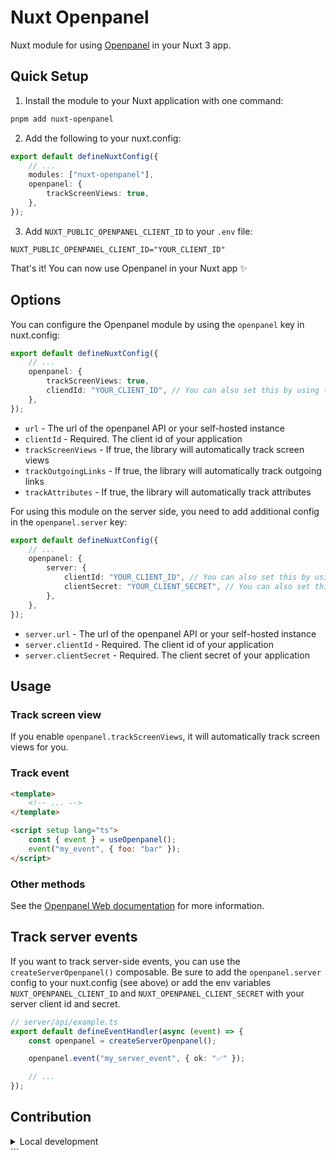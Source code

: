 # Nuxt Openpanel

Nuxt module for using [Openpanel](https://openpanel.dev/) in your Nuxt 3 app.

## Quick Setup

1. Install the module to your Nuxt application with one command:

```bash
pnpm add nuxt-openpanel
```

2. Add the following to your nuxt.config:

```ts
export default defineNuxtConfig({
	// ...
	modules: ["nuxt-openpanel"],
	openpanel: {
		trackScreenViews: true,
	},
});
```

3. Add `NUXT_PUBLIC_OPENPANEL_CLIENT_ID` to your `.env` file:

```env
NUXT_PUBLIC_OPENPANEL_CLIENT_ID="YOUR_CLIENT_ID"
```

That's it! You can now use Openpanel in your Nuxt app ✨

## Options

You can configure the Openpanel module by using the `openpanel` key in nuxt.config:

```ts
export default defineNuxtConfig({
	// ...
	openpanel: {
		trackScreenViews: true,
		cliendId: "YOUR_CLIENT_ID", // You can also set this by using the `NUXT_PUBLIC_OPENPANEL_CLIENT_ID` environment variable
	},
});
```

- `url` - The url of the openpanel API or your self-hosted instance
- `clientId` - Required. The client id of your application
- `trackScreenViews` - If true, the library will automatically track screen views
- `trackOutgoingLinks` - If true, the library will automatically track outgoing links
- `trackAttributes` - If true, the library will automatically track attributes

For using this module on the server side, you need to add additional config in the `openpanel.server` key:

```ts
export default defineNuxtConfig({
	// ...
	openpanel: {
		server: {
			clientId: "YOUR_CLIENT_ID", // You can also set this by using the `NUXT_OPENPANEL_CLIENT_ID` environment variable
			clientSecret: "YOUR_CLIENT_SECRET", // You can also set this by using the `NUXT_OPENPANEL_CLIENT_SECRET` environment variable
		},
	},
});
```

- `server.url` - The url of the openpanel API or your self-hosted instance
- `server.clientId` - Required. The client id of your application
- `server.clientSecret` - Required. The client secret of your application

## Usage

### Track screen view

If you enable `openpanel.trackScreenViews`, it will automatically track screen views for you.

### Track event

```html
<template>
	<!-- ... -->
</template>

<script setup lang="ts">
	const { event } = useOpenpanel();
	event("my_event", { foo: "bar" });
</script>
```

### Other methods

See the [Openpanel Web documentation](https://docs.openpanel.dev/docs/web#ready) for more information.

## Track server events

If you want to track server-side events, you can use the `createServerOpenpanel()` composable.
Be sure to add the `openpanel.server` config to your nuxt.config (see above) or add the env variables `NUXT_OPENPANEL_CLIENT_ID` and `NUXT_OPENPANEL_CLIENT_SECRET` with your server client id and secret.

```ts
// server/api/example.ts
export default defineEventHandler(async (event) => {
	const openpanel = createServerOpenpanel();

	openpanel.event("my_server_event", { ok: "✅" });

	// ...
});
```

## Contribution

<details>
  <summary>Local development</summary>
  
  ```bash
  # Install dependencies
  npm install
  
  # Generate type stubs
  npm run dev:prepare
  
  # Develop with the playground
  npm run dev
  
  # Build the playground
  npm run dev:build

# Release new version

npm run release

```

</details>
```

